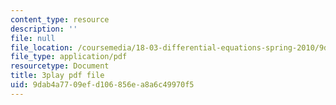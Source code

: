 ```yaml
---
content_type: resource
description: ''
file: null
file_location: /coursemedia/18-03-differential-equations-spring-2010/9dab4a7709efd106856ea8a6c49970f5_kRR9EVzr4lc.pdf
file_type: application/pdf
resourcetype: Document
title: 3play pdf file
uid: 9dab4a77-09ef-d106-856e-a8a6c49970f5
---
```

